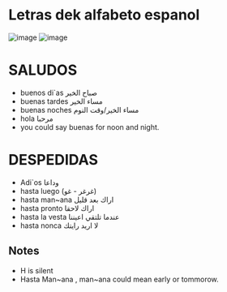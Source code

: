 # Letras dek alfabeto espanol
![image](https://i.pinimg.com/originals/ff/d1/a2/ffd1a2800353e81150727f7941a20c5d.jpg)
![image](https://i.pinimg.com/originals/0c/46/e9/0c46e91e2e11b407534ba6e439e9ca44.jpg)

<!-- A -> A -> Arama -> wepon
B -> Be -> Bandera -> flag
C -> Ce -> Cins -> sinima
Ch -> Che -> Chico -> boy
D -> De -> Dedo -> fingur
E -> E -> estrella -> star
F -> Efe -> Flor -> flower
G -> ge -> Gente -> people
H (silent) -> hecha -> hombera -> man
I -> I -> iman -> magnit
J -> jota ->  -->

# SALUDOS
- buenos di`as صباح الخير 
- buenas tardes مساء الخير 
- buenas noches مساء الخير/وقت النوم
- hola مرحبا
- you could say buenas for noon and night.
# DESPEDIDAS
- Adi`os وداعا
- hasta luego (غرغر - غو)
- hasta man~ana اراك بعد قليل
- hasta pronto اراك لاحقا
- hasta la vesta عندما تلتقي اعيننا
- hasta nonca لا اريد رايتك
## Notes 
- H is silent 
- Hasta Man~ana , man~ana could mean early or tommorow.
